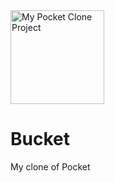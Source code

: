<a href="https://github.com/jkulba/Bucket/">
    <img alt="My Pocket Clone Project" src="https://github.com/jkulba/Bucket/blob/main/bucket.png"
    width=150" height="150">
</a>

# Bucket
My clone of Pocket 

